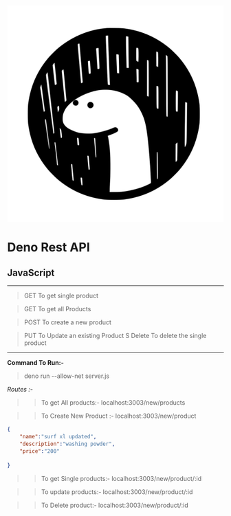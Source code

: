 ![](deno.png)
# Deno Rest API
## JavaScript
---
> GET  To get single product 

> GET  To get all Products

> POST To create a new product

> PUT  To Update an existing Product
S
> Delete To delete the single product

---

**Command To Run:-** 

>deno run --allow-net server.js

_Routes :-_

>> To get All products:- localhost:3003/new/products

>>To Create New Product :- localhost:3003/new/product


```JSON
{
	"name":"surf xl updated",
	"description":"washing powder",
	"price":"200"
	
} 
```

>> To get Single products:- localhost:3003/new/product/:id

>> To update  products:- localhost:3003/new/product/:id

>> To Delete product:- localhost:3003/new/product/:id